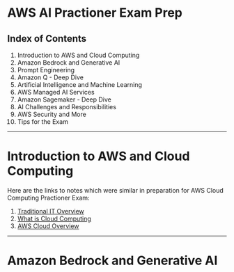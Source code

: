 # AWS AI Practioner Exam Prep

## Index of Contents
1. Introduction to AWS and Cloud Computing
2. Amazon Bedrock and Generative AI
3. Prompt Engineering
4. Amazon Q - Deep Dive
5. Artificial Intelligence and Machine Learning
6. AWS Managed AI Services
7. Amazon Sagemaker - Deep Dive
8. AI Challenges and Responsibilities
9.  AWS Security and More
10. Tips for the Exam

---

# Introduction to AWS and Cloud Computing

Here are the links to notes which were similar in preparation for AWS Cloud Computing Practioner Exam:
1. [Traditional IT Overview](https://pratham-mehta.github.io/aws/content/cloudcomp/traditionalc.html)
2. [What is Cloud Computing](https://pratham-mehta.github.io/aws/content/cloudcomp/cc.html)
3. [AWS Cloud Overview](https://pratham-mehta.github.io/aws/content/cloudcomp/awscc.html)

---

# Amazon Bedrock and Generative AI